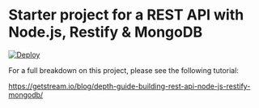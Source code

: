 # Starter project for a REST API with Node.js, Restify & MongoDB

[![Deploy](https://www.herokucdn.com/deploy/button.svg)](https://heroku.com/deploy)

For a full breakdown on this project, please see the following tutorial:

https://getstream.io/blog/depth-guide-building-rest-api-node-js-restify-mongodb/
